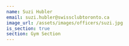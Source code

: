 ```yaml
---
name: Suzi Hubler
email: suzi.hubler@swissclubtoronto.ca
image_url: /assets/images/officers/suzi.jpg
is_section: true
section: Gym Section
---
```

